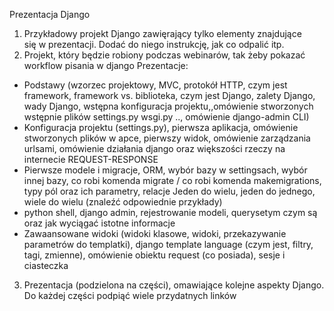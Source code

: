 Prezentacja Django

1. Przykładowy projekt Django zawięrający tylko elementy znajdujące się w prezentacji. Dodać do niego instrukcję, jak co odpalić itp.
2. Projekt, który będzie robiony podczas webinarów, tak żeby pokazać workflow pisania w django
Prezentacje:
* Podstawy (wzorzec projektowy, MVC, protokół HTTP, czym jest framework, framework vs. biblioteka, czym jest Django, zalety Django, wady Django, wstępna konfiguracja projektu,,omówienie stworzonych wstępnie plików settings.py wsgi.py .., omówienie django-admin CLI)
* Konfiguracja projektu (settings.py), pierwsza aplikacja, omówienie stworzonych plików w apce, pierwszy widok, omówienie zarządzania urlsami, omówienie działania django oraz większości rzeczy na internecie REQUEST-RESPONSE
* Pierwsze modele i migracje, ORM, wybór bazy w settingsach, wybór innej bazy, co robi komenda migrate / co robi komenda makemigrations, typy pól oraz ich parametry, relacje Jeden do wielu, jeden do jednego, wiele do wielu (znaleźć odpowiednie przykłady)
* python shell, django admin, rejestrowanie modeli, querysetym czym są oraz jak
wyciągać istotne informacje
* Zawaansowane widoki (widoki klasowe, widoki, przekazywanie parametrów do templatki), django template language (czym jest, filtry, tagi, zmienne), omówienie obiektu request (co posiada), sesje i ciasteczka

3. Prezentacja (podzielona na części), omawiające kolejne aspekty Django. Do każdej części podpiąć wiele przydatnych linków


